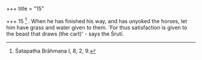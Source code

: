 +++
title = "15"

+++
15 [^5] . When he has finished his way, and has unyoked the horses, let him have grass and water given to them. 'For thus satisfaction is given to the beast that draws (the cart)' - says the Śruti.


[^5]:  Śatapatha Brāhmaṇa I, 8, 2, 9.

